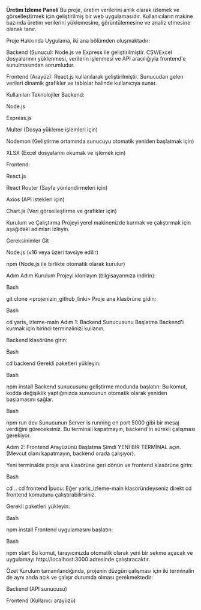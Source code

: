 **Üretim İzleme Paneli**
Bu proje, üretim verilerini anlık olarak izlemek ve görselleştirmek için geliştirilmiş bir web uygulamasıdır. Kullanıcıların makine bazında üretim verilerini yüklemesine, görüntülemesine ve analiz etmesine olanak tanır.

Proje Hakkında
Uygulama, iki ana bölümden oluşmaktadır:

Backend (Sunucu): Node.js ve Express ile geliştirilmiştir. CSV/Excel dosyalarının yüklenmesi, verilerin işlenmesi ve API aracılığıyla frontend'e sunulmasından sorumludur.

Frontend (Arayüz): React.js kullanılarak geliştirilmiştir. Sunucudan gelen verileri dinamik grafikler ve tablolar halinde kullanıcıya sunar.

Kullanılan Teknolojiler
Backend:

Node.js

Express.js

Multer (Dosya yükleme işlemleri için)

Nodemon (Geliştirme ortamında sunucuyu otomatik yeniden başlatmak için)

XLSX (Excel dosyalarını okumak ve işlemek için)

Frontend:

React.js

React Router (Sayfa yönlendirmeleri için)

Axios (API istekleri için)

Chart.js (Veri görselleştirme ve grafikler için)

Kurulum ve Çalıştırma
Projeyi yerel makinenizde kurmak ve çalıştırmak için aşağıdaki adımları izleyin.

Gereksinimler
Git

Node.js (v16 veya üzeri tavsiye edilir)

npm (Node.js ile birlikte otomatik olarak kurulur)

Adım Adım Kurulum
Projeyi klonlayın (bilgisayarınıza indirin):

Bash

git clone <projenizin_github_linki>
Proje ana klasörüne gidin:

Bash

cd yaris_izleme-main
Adım 1: Backend Sunucusunu Başlatma
Backend'i kurmak için birinci terminalinizi kullanın.

Backend klasörüne girin:

Bash

cd backend
Gerekli paketleri yükleyin:

Bash

npm install
Backend sunucusunu geliştirme modunda başlatın:
Bu komut, kodda değişiklik yaptığınızda sunucunun otomatik olarak yeniden başlamasını sağlar.

Bash

npm run dev
Sunucunun Server is running on port 5000 gibi bir mesaj verdiğini göreceksiniz. Bu terminali kapatmayın, backend'in sürekli çalışması gerekiyor.

Adım 2: Frontend Arayüzünü Başlatma
Şimdi YENİ BİR TERMİNAL açın. (Mevcut olanı kapatmayın, backend orada çalışıyor).

Yeni terminalde proje ana klasörüne geri dönün ve frontend klasörüne girin:

Bash

cd .. 
cd frontend
İpucu: Eğer yaris_izleme-main klasöründeyseniz direkt cd frontend komutunu çalıştırabilirsiniz.

Gerekli paketleri yükleyin:

Bash

npm install
Frontend uygulamasını başlatın:

Bash

npm start
Bu komut, tarayıcınızda otomatik olarak yeni bir sekme açacak ve uygulamayı http://localhost:3000 adresinde çalıştıracaktır.

Özet
Kurulum tamamlandığında, projenin düzgün çalışması için iki terminalin de aynı anda açık ve çalışır durumda olması gerekmektedir:

Backend (API sunucusu)

Frontend (Kullanıcı arayüzü)
